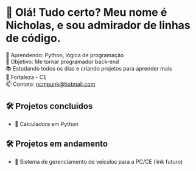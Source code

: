 # 👋 Olá! Tudo certo? Meu nome é Nicholas, e sou admirador de linhas de código.

🧠 Aprendendo: Python, lógica de programação  
🚀 Objetivo: Me tornar programador back-end  
📚 Estudando todos os dias e criando projetos para aprender mais  
📍 Fortaleza - CE  
📫 Contato: ncmpunk@hotmail.com 

## 🛠️ Projetos concluidos
- 📗 Calculadora em Python

## 🛠️ Projetos em andamento
- 📙 Sistema de gerenciamento de veículos para a PC/CE (link futuro)


<!---
NickY2J/NickY2J is a ✨ special ✨ repository because its `README.md` (this file) appears on your GitHub profile.
You can click the Preview link to take a look at your changes.
--->
